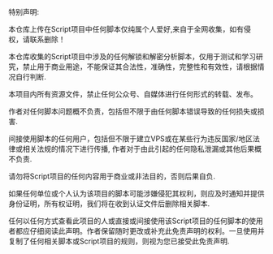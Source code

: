 特别声明:

本仓库上传在Script项目中任何脚本仅纯属个人爱好,来自于全网收集，如有侵权，请联系删除！

本仓库收集的Script项目中涉及的任何解锁和解密分析脚本，仅用于测试和学习研究，禁止用于商业用途，不能保证其合法性，准确性，完整性和有效性，请根据情况自行判断.

本项目内所有资源文件，禁止任何公众号、自媒体进行任何形式的转载、发布。

作者对任何脚本问题概不负责，包括但不限于由任何脚本错误导致的任何损失或损害.

间接使用脚本的任何用户，包括但不限于建立VPS或在某些行为违反国家/地区法律或相关法规的情况下进行传播, 作者对于由此引起的任何隐私泄漏或其他后果概不负责.

请勿将Script项目的任何内容用于商业或非法目的，否则后果自负.

如果任何单位或个人认为该项目的脚本可能涉嫌侵犯其权利，则应及时通知并提供身份证明，所有权证明，我们将在收到认证文件后删除相关脚本.

任何以任何方式查看此项目的人或直接或间接使用该Script项目的任何脚本的使用者都应仔细阅读此声明。作者保留随时更改或补充此免责声明的权利。一旦使用并复制了任何相关脚本或Script项目的规则，则视为您已接受此免责声明.
